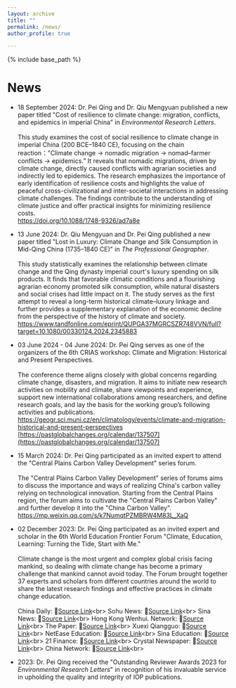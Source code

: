 ```yaml
---
layout: archive
title: ""
permalink: /news/
author_profile: true

---
```


{% include base_path %}


News
======
* 18 September 2024:  Dr. Pei Qing and Dr. Qiu Mengyuan published a new paper titled "Cost of resilience to climate change: migration, conflicts, and epidemics in imperial China" in *Environmental Research Letters*. <br><br>
This study examines the cost of social resilience to climate change in imperial China (200 BCE–1840 CE), focusing on the chain reaction："Climate change → nomadic migration → nomad–farmer conflicts → epidemics.” It reveals that nomadic migrations, driven by climate change, directly caused conflicts with agrarian societies and indirectly led to epidemics. The research emphasizes the importance of early identification of resilience costs and highlights the value of peaceful cross-civilizational and inter-societal interactions in addressing climate challenges. The findings contribute to the understanding of climate justice and offer practical insights for minimizing resilience costs.<br>
<a href="https://doi.org/10.1088/1748-9326/ad7a8e">https://doi.org/10.1088/1748-9326/ad7a8e</a><br>

* 13 June 2024: Dr. Qiu Mengyuan and Dr. Pei Qing published a new paper titled "Lost in Luxury: Climate Change and Silk Consumption in Mid-Qing China (1735–1840 CE)" in *The Professional Geographer*. <br><br>
This study statistically examines the relationship between climate change and the Qing dynasty imperial court's luxury spending on silk products. It finds that favorable climatic conditions and a flourishing agrarian economy promoted silk consumption, while natural disasters and social crises had little impact on it. The study serves as the first attempt to reveal a long-term historical climate–luxury linkage and further provides a supplementary explanation of the economic decline from the perspective of the history of climate and society.<br>
<a href="https://www.tandfonline.com/eprint/QUPGA37MGRCSZR748VVN/full?target=10.1080/00330124.2024.2345883">https://www.tandfonline.com/eprint/QUPGA37MGRCSZR748VVN/full?target=10.1080/00330124.2024.2345883</a><br>

* 03 June 2024 - 04 June 2024: Dr. Pei Qing serves as one of the organizers of the 6th CRIAS workshop: Climate and Migration: Historical and Present Perspectives.<br><br>
The conference theme aligns closely with global concerns regarding climate change, disasters, and migration. It aims to initiate new research activities on mobility and climate, share viewpoints and experience, support new international collaborations among researchers, and define research goals, and lay the basis for the working group’s following activities and publications.<br>
<a href="https://geogr.sci.muni.cz/en/climatology/events/climate-and-migration-historical-and-present-perspectives">https://geogr.sci.muni.cz/en/climatology/events/climate-and-migration-historical-and-present-perspectives</a><br>
[https://pastglobalchanges.org/calendar/137507](https://pastglobalchanges.org/calendar/137507)

* 15 March 2024: Dr. Pei Qing participated as an invited expert to attend the "Central Plains Carbon Valley Development" series forum. <br><br>
The "Central Plains Carbon Valley Development" series of forums aims to discuss the importance and ways of realizing China's carbon valley relying on technological innovation. Starting from the Central Plains region, the forum aims to cultivate the "Central Plains Carbon Valley" and further develop it into the "China Carbon Valley".<br>
<a href="https://mp.weixin.qq.com/s/k7NumqtPZMBRW4M83L_XaQ">https://mp.weixin.qq.com/s/k7NumqtPZMBRW4M83L_XaQ</a><br>

* 02 December 2023: Dr. Pei Qing participated as an invited expert and scholar in the 6th World Education Frontier Forum "Climate, Education, Learning: Turning the Tide, Start with Me."<br><br>
Climate change is the most urgent and complex global crisis facing mankind, so dealing with climate change has become a primary challenge that mankind cannot avoid today. The Forum brought together 37 experts and scholars from different countries around the world to share the latest research findings and effective practices in climate change education.<br><br>
China Daily: <span>🔗<span>[Source Link](https://cn.chinadaily.com.cn/a/202312/04/WS656d75d5a310d5acd877180d.html "https://cn.chinadaily.com.cn/a/202312/04/WS656d75d5a310d5acd877180d.html")<br>
Sohu News: <span>🔗<span>[Source Link](https://3g.k.sohu.com/t/n746020599?serialId=3ccd43198c4ec37b4e92c16c874ce451&showType=&shp1=NjczNDk4NTI2NTM2NDI1OTY2Ng%3D%3D&sf_a=weixin "https://3g.k.sohu.com/t/n746020599?serialId=3ccd43198c4ec37b4e92c16c874ce451&showType=&shp1=NjczNDk4NTI2NTM2NDI1OTY2Ng%3D%3D&sf_a=weixin")<br>
Sina News: <span>🔗<span>[Source Link](https://shenzhen.sina.cn/news/2023-12-04/detail-imzwvwiq5367883.d.html?sinawapsharesource=newsapp&wm=3200_0001 "https://shenzhen.sina.cn/news/2023-12-04/detail-imzwvwiq5367883.d.html?sinawapsharesource=newsapp&wm=3200_0001")<br>
Hong Kong Wenhui. Network: <span>🔗<span>[Source Link](https://www.wenweipo.com/s/202312/04/AP656d921ee4b0fdf828a8f588.html "https://www.wenweipo.com/s/202312/04/AP656d921ee4b0fdf828a8f588.html")<br>
The Paper: <span>🔗<span>[Source Link](https://m.thepaper.cn/newsDetail_forward_25540419 "https://m.thepaper.cn/newsDetail_forward_25540419")<br>
Xuexi Qiangguo: <span>🔗<span>[Source Link](https://article.xuexi.cn/articles/index.html?art_id=16269555655746257495&source=share&study_style_id=feeds_opaque&reco_id=102707f01d20c0a82235000u&share_to=wx_single&study_share_enable=1&study_comment_disable=0&ptype=0&item_id=16269555655746257495 "https://article.xuexi.cn/articles/index.html?art_id=16269555655746257495&source=share&study_style_id=feeds_opaque&reco_id=102707f01d20c0a82235000u&share_to=wx_single&study_share_enable=1&study_comment_disable=0&ptype=0&item_id=16269555655746257495")<br>
NetEase Education: <span>🔗<span>[Source Link](https://www.163.com/edu/article/IL4PIIAD00299B2K.html "https://www.163.com/edu/article/IL4PIIAD00299B2K.html")<br>
Sina Education: <span>🔗<span>[Source Link](https://edu.sina.com.cn/l/2023-12-04/doc-imzwwarn5272409.shtml "https://edu.sina.com.cn/l/2023-12-04/doc-imzwwarn5272409.shtml")<br>
21 Finance: <span>🔗<span>[Source Link](https://m.21jingji.com/article/20231204/herald/afa1f1fa3eec33dfd68b46fd01f894aa.html "https://m.21jingji.com/article/20231204/herald/afa1f1fa3eec33dfd68b46fd01f894aa.html")<br>
Crystal Newspaper: <span>🔗<span>[Source Link](https://appimg.allcitysz.com/template/displayTemplatev1/dist/index.html?id=807647&columnId=75#/newsDetail/807647/75?isShare=true&userName=%E7%94%A8%E6%88%B71007513&deviceId=cd80ed725ebcea87 "https://appimg.allcitysz.com/template/displayTemplatev1/dist/index.html?id=807647&columnId=75#/newsDetail/807647/75?isShare=true&userName=%E7%94%A8%E6%88%B71007513&deviceId=cd80ed725ebcea87")<br>
China Network: <span>🔗<span>[Source Link](http://edu.china.com.cn/2023-12/04/content_116856370.shtml "http://edu.china.com.cn/2023-12/04/content_116856370.shtml")<br>  

* 2023: Dr. Pei Qing received the "Outstanding Reviewer Awards 2023 for *Environmental Research Letters*" in recognition of his invaluable service in upholding the quality and integrity of IOP publications.



